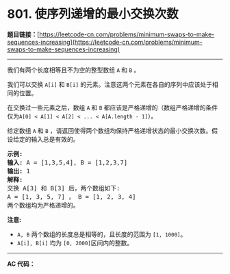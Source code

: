 # 801. 使序列递增的最小交换次数

**题目链接：**[https://leetcode-cn.com/problems/minimum-swaps-to-make-sequences-increasing](https://leetcode-cn.com/problems/minimum-swaps-to-make-sequences-increasing)

---

<div class="content__1Y2H">
 <div class="notranslate">
  <p>我们有两个长度相等且不为空的整型数组&nbsp;<code>A</code>&nbsp;和&nbsp;<code>B</code>&nbsp;。</p> 
  <p>我们可以交换&nbsp;<code>A[i]</code>&nbsp;和&nbsp;<code>B[i]</code>&nbsp;的元素。注意这两个元素在各自的序列中应该处于相同的位置。</p> 
  <p>在交换过一些元素之后，数组&nbsp;<code>A</code>&nbsp;和&nbsp;<code>B</code>&nbsp;都应该是严格递增的（数组严格递增的条件仅为<code>A[0] &lt; A[1] &lt; A[2] &lt; ... &lt; A[A.length - 1]</code>）。</p> 
  <p>给定数组&nbsp;<code>A</code>&nbsp;和&nbsp;<code>B</code>&nbsp;，请返回使得两个数组均保持严格递增状态的最小交换次数。假设给定的输入总是有效的。</p> 
  <pre class="language-text"><strong>示例:</strong>
<strong>输入:</strong> A = [1,3,5,4], B = [1,2,3,7]
<strong>输出:</strong> 1
<strong>解释: </strong>
交换 A[3] 和 B[3] 后，两个数组如下:
A = [1, 3, 5, 7] ， B = [1, 2, 3, 4]
两个数组均为严格递增的。</pre> 
  <p><strong>注意:</strong></p> 
  <ul> 
   <li><code>A, B</code>&nbsp;两个数组的长度总是相等的，且长度的范围为&nbsp;<code>[1, 1000]</code>。</li> 
   <li><code>A[i], B[i]</code>&nbsp;均为&nbsp;<code>[0, 2000]</code>区间内的整数。</li> 
  </ul> 
 </div>
</div>

---

**AC 代码：**

```java

```